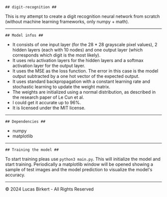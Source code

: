 `## digit-recognition ##`

This is my attempt to create a digit recognition
neural network from scratch (without machine learning
frameworks, only numpy + math).

----

`## Model infos ##`

- It consists of one input layer (for the 28 * 28 grayscale
pixel values), 2 hidden layers (each with 10 nodes) and
one output layer (which corresponds which digit is the most likely).
- It uses relu activation layers for the hidden layers and
a softmax activation layer for the output layer.
- It uses the MSE as the loss function. The error in this case is the
model output subtracted by a one hot vector of the expected output.
- It uses standard backpropagation with a constant learning rate and
stochastic learning to update the weight matrix.
- The weights are initialized using a normal distribution, as described
in the research paper of Le Cun et al.
- I could get it accurate up to 96%.
- It is licensed under the MIT license.

----

`## Dependencies ##`

- numpy
- matplotlib

----

`## Training the model ##`

To start training pleas use `python3 main.py`.
This will initialize the model and start training. Periodically a matplotlib
window will be opened showing a sample of test images and the model prediction
to visualize the model's accuracy.

----

&copy; 2024 Lucas Birkert - All Rights Reserved
